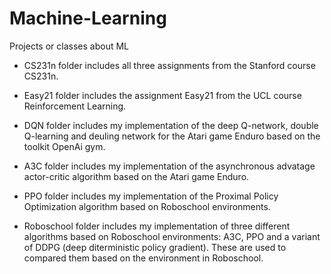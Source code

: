 # Machine-Learning
Projects or classes about ML

- CS231n folder includes all three assignments from the Stanford course CS231n.

- Easy21 folder includes the assignment Easy21 from the UCL course Reinforcement Learning.

- DQN folder includes my implementation of the deep Q-network, double Q-learning and deuling network for the Atari game
  Enduro based on the toolkit OpenAi gym.

- A3C folder includes my implementation of the asynchronous advatage actor-critic algorithm based on the Atari game Enduro.

- PPO folder includes my implementation of the Proximal Policy Optimization algorithm based on Roboschool environments.

- Roboschool folder includes my implementation of three different algorithms based on Roboschool environments: A3C, PPO and a variant of DDPG (deep diterministic policy gradient). These are used to compared them based on the environment in Roboschool.
